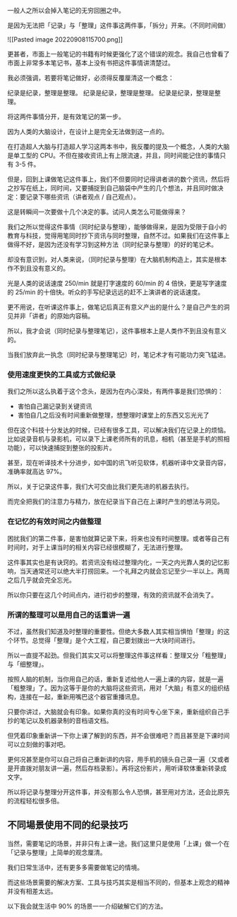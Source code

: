 一般人之所以会掉入笔记的无穷回圈之中。

是因为无法把「记录」与「整理」这件事这两件事，「拆分」开来。（不同时间做）

![[Pasted image 20220908115700.png]]

更甚者，市面上一般笔记的书籍有时候更强化了这个错误的观念。我自己也曾看了市面上非常多本笔记书，基本上没有书把这件事情讲清楚过。

我必须强调，若要将笔记做好，必须得反覆厘清这一个概念：

纪录是纪录，整理是整理。
纪录是纪录，整理是整理。
纪录是纪录，整理是整理。

将这两件事情分开，是有效笔记的第一步。

因为人类的大脑设计，在设计上是完全无法做到这一点的。

在打造超人大脑与打造超人学习这两本书中，我反覆的提及一个概念，人类的大脑是单工型的 CPU。不但在接收资讯上有上限流速，并且，同时间能记住的事情只有 3-5 件。

但是，回到上课做笔记这件事上，我们不但要同时记得讲者讲的数个资讯，然后将之抄写在纸上，同时间，又要捕捉到自己脑袋中产生的几个想法，并且同时做决定：要记录下哪些资讯（讲者观点 / 自己观点）。

这是转瞬间一次要做十几个决定的事。试问人类怎么可能做得来？

我们之所以觉得这件事情（同时纪录与整理），能够做得来，是因为受限于自小的教育与科技，觉得用笔同时抄下资讯与同时整理，自然不过。如果我们在这件事上做得不好，是因为还没有学习到这种方法（同时纪录与整理）的好的笔记术。

却没有意识到，对人类来说，（同时纪录与整理）在大脑机制构造上，其实是根本作不到且没有意义的。

光是人类的说话速度 250/min 就是打字速度的 60/min 的 4 倍快，更是写字速度的 25/min 的十倍快。听众的手写纪录远远的赶不上演讲者的说话速度。

更不用说，在听课这件事上，做笔记后真正有意义产出的是什么？是自己产生的洞见并非「讲者」的原始内容稿。

所以，我才会说（同时纪录与整理笔记），这件事根本上是人类作不到且没有意义的。

当我们放弃此一执念（同时纪录与整理笔记）时，笔记术才有可能功力突飞猛进。

### 使用速度更快的工具或方式做纪录

我们之所以这么执着于这个念头，是因为在内心深处，有两件事是我们恐惧的：

*  害怕自己漏记录到关键资讯
*  害怕自几之后没有时间重新做整理，想整理时课堂上的东西又忘光光了

但在这个科技十分发达的时候，已经有很多工具，可以解决我们在记录上的烦恼。比如说录音机与录影机，可以录下上课老师所有的讯息，相机（甚至是手机的照相功能），可以快速捕捉到整张的投影片。

甚至，现在听译技术十分进步，如中国的讯飞听见软体，机器听译中文录音内容，准确率就高达 97%。

所以，关于记录这件事，我们大可交由比我们更先进的机器去执行。

而完全把我们的注意力与精力，放在纪录当下自己在上课时产生的想法与洞见。

### 在记忆的有效时间之内做整理

困扰我们的第二件事，是害怕就算记录下来，将来也没有时间整理。或者等自己有时间时，对于上课当时的相关内容已经很模糊了，无法进行整理。

这件事其实也是有诀窍的。若资讯没有经过整理内化，一天之内光靠人类的记忆影响，当天通常还可以绝大半打捞回来。一个礼拜之内就会忘记至少一半以上。两周之后几乎就会完全忘光。

所以你只要在这几个时间点内，进行初步的整理，有效的资讯就不会消失了。

### 所谓的整理可以是用自己的话重讲一遍

不过，虽然我们知道及时整理的重要性。但绝大多数人其实相当惧怕「整理」的这个环节。总觉得「整理」是个大工程，自己要划拨出一大块时间进行。

所以一直提不起劲。但我们其实又可以将整理这件事这样看：整理又分「粗整理」与「细整理」。

按照人脑的机制，当你用自己的话，重新复述给他人一遍上课的内容，就是一遍「粗整理」了。因为这等于是你的大脑将这些资讯，用对「大脑」有意义的组织结构，连接在一起，重新用嘴巴这个器官重播讯息。

只要你讲过，大脑就会有印象。如果你真的没有时间专心坐下来，重新组织自己手抄的笔记以及机器录制的音档语文档。

但凭着印象重新讲一下你上课了解到的东西，并不会很难吧？而且甚至是下课时间可以立刻做的事对吧。

更何况甚至是你可以自己将自己重新讲的内容，用手机的镜头自己录一遍（又或者是开直拨对朋友讲一遍，然后存档录影）。再将这份影片，用听译软体重新转录成文字。

所以将记录与整理分开这件事，并没有那么令人恐惧，甚至用对方法，还会比原先的流程轻松很多倍。

## 不同場景使用不同的纪录技巧

当然，需要笔记的场景，并非只有上课一途。我们这里只是使用「上课」做一个在「记录与整理」上简单的观念厘清。

我们日常生活中，还有更多多需要做笔记的情境。

而这些场景需要的解决方案、工具与技巧其实是相当不同的，但基本上观念的精神并没有相差太远。

以下我会就生活中 90% 的场景一一介绍破解它们的方法。

